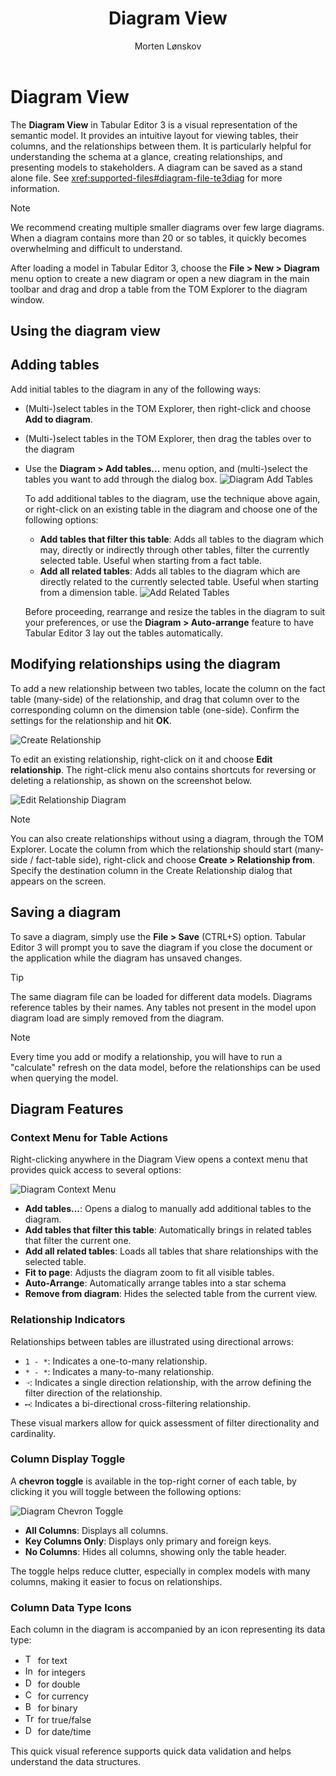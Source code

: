 ﻿---
uid: diagram-view
title: Diagram View
author: Morten Lønskov
updated: 2025-04-24
---
# Diagram View

The **Diagram View** in Tabular Editor 3 is a visual representation of the semantic model. It provides an intuitive layout for viewing tables, their columns, and the relationships between them. It is particularly helpful for understanding the schema at a glance, creating relationships, and presenting models to stakeholders. A diagram can be saved as a stand alone file. See <xref:supported-files#diagram-file-te3diag> for more information.

> [!NOTE]
> We recommend creating multiple smaller diagrams over few large diagrams. When a diagram contains more than 20 or so tables, it quickly becomes overwhelming and difficult to understand.

After loading a model in Tabular Editor 3, choose the **File > New > Diagram** menu option to create a new diagram or open a new diagram in the main toolbar and drag and drop a table from the TOM Explorer to the diagram window.

## Using the diagram view

## Adding tables

Add initial tables to the diagram in any of the following ways:

- (Multi-)select tables in the TOM Explorer, then right-click and choose **Add to diagram**.
- (Multi-)select tables in the TOM Explorer, then drag the tables over to the diagram
- Use the **Diagram > Add tables...** menu option, and (multi-)select the tables you want to add through the dialog box.
  ![Diagram Add Tables](~/content/assets/images/diagram-add-tables.png)

  To add additional tables to the diagram, use the technique above again, or right-click on an existing table in the diagram and choose one of the following options:
  - **Add tables that filter this table**: Adds all tables to the diagram which may, directly or indirectly through other tables, filter the currently selected table. Useful when starting from a fact table.
  - **Add all related tables**: Adds all tables to the diagram which are directly related to the currently selected table. Useful when starting from a dimension table.
    ![Add Related Tables](~/content/assets/images/add-related-tables.png)
  
  Before proceeding, rearrange and resize the tables in the diagram to suit your preferences, or use the **Diagram > Auto-arrange** feature to have Tabular Editor 3 lay out the tables automatically.

## Modifying relationships using the diagram

To add a new relationship between two tables, locate the column on the fact table (many-side) of the relationship, and drag that column over to the corresponding column on the dimension table (one-side). Confirm the settings for the relationship and hit **OK**.

![Create Relationship](~/content/assets/images/create-relationship.png)

To edit an existing relationship, right-click on it and choose **Edit relationship**. The right-click menu also contains shortcuts for reversing or deleting a relationship, as shown on the screenshot below.

![Edit Relationship Diagram](~/content/assets/images/edit-relationship-diagram.png)

> [!NOTE]
> You can also create relationships without using a diagram, through the TOM Explorer. Locate the column from which the relationship should start (many-side / fact-table side), right-click and choose **Create > Relationship from**. Specify the destination column in the Create Relationship dialog that appears on the screen.

## Saving a diagram

To save a diagram, simply use the **File > Save** (CTRL+S) option. Tabular Editor 3 will prompt you to save the diagram if you close the document or the application while the diagram has unsaved changes.

> [!TIP]
> The same diagram file can be loaded for different data models. Diagrams reference tables by their names. Any tables not present in the model upon diagram load are simply removed from the diagram.

> [!NOTE]
> Every time you add or modify a relationship, you will have to run a "calculate" refresh on the data model, before the relationships can be used when querying the model.

## Diagram Features

### Context Menu for Table Actions

Right-clicking anywhere in the Diagram View opens a context menu that provides quick access to several options:

![Diagram Context Menu](~/content/assets/images/diagram-context-menu.png)

- **Add tables...**: Opens a dialog to manually add additional tables to the diagram.
- **Add tables that filter this table**: Automatically brings in related tables that filter the current one.
- **Add all related tables**: Loads all tables that share relationships with the selected table.
- **Fit to page**: Adjusts the diagram zoom to fit all visible tables.
- **Auto-Arrange**: Automatically arrange tables into a star schema
- **Remove from diagram**: Hides the selected table from the current view.

### Relationship Indicators

Relationships between tables are illustrated using directional arrows:

- `1 - *`: Indicates a one-to-many relationship.
- `* - *`: Indicates a many-to-many relationship.
- `➝`: Indicates a single direction relationship, with the arrow defining the filter direction of the relationship.
- `⟷`: Indicates a bi-directional cross-filtering relationship.

These visual markers allow for quick assessment of filter directionality and cardinality.

### Column Display Toggle

A **chevron toggle** is available in the top-right corner of each table, by clicking it you will toggle between the following options:

![Diagram Chevron Toggle](~/content/assets/images/diagram-chevron-toggle.png)


- **All Columns**: Displays all columns.
- **Key Columns Only**: Displays only primary and foreign keys.
- **No Columns**: Hides all columns, showing only the table header.

The toggle helps reduce clutter, especially in complex models with many columns, making it easier to focus on relationships.

### Column Data Type Icons

Each column in the diagram is accompanied by an icon representing its data type:

- <img src="~/content/assets/images/icons/string.svg" alt="Text Icon" width="16" height="16"> for text
- <img src="~/content/assets/images/icons/integer.svg" alt="Integer Icon" width="16" height="16"> for integers
- <img src="~/content/assets/images/icons/Double.svg" alt="Double Icon" width="16" height="16"> for double
- <img src="~/content/assets/images/icons/Currency.svg" alt="Currency Icon" width="16" height="16"> for currency
- <img src="~/content/assets/images/icons/binary.svg" alt="Boolean Icon" width="16" height="16"> for binary
- <img src="~/content/assets/images/icons/TrueFalse.svg" alt="TrueFalse Icon" width="16" height="16"> for true/false
- <img src="~/content/assets/images/icons/Calendar.svg" alt="Date Icon" width="16" height="16"> for date/time


This quick visual reference supports quick data validation and helps understand the data structures. 